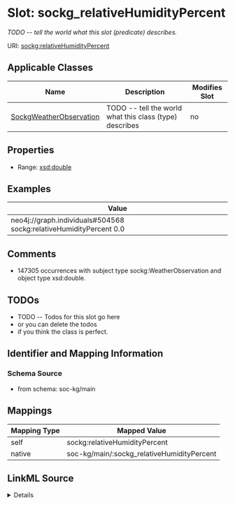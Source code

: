 

# Slot: sockg_relativeHumidityPercent


_TODO -- tell the world what this slot (predicate) describes._





URI: [sockg:relativeHumidityPercent](http://www.semanticweb.org/sockg/ontologies/2024/0/soil-carbon-ontology/relativeHumidityPercent)



<!-- no inheritance hierarchy -->





## Applicable Classes

| Name | Description | Modifies Slot |
| --- | --- | --- |
| [SockgWeatherObservation](../classes/SockgWeatherObservation.md) | TODO -- tell the world what this class (type) describes |  no  |







## Properties

* Range: [xsd:double](http://www.w3.org/2001/XMLSchema#double)






## Examples

| Value |
| --- |
| neo4j://graph.individuals#504568 sockg:relativeHumidityPercent 0.0 |

## Comments

* 147305 occurrences with subject type sockg:WeatherObservation and object type xsd:double.

## TODOs

* TODO -- Todos for this slot go here
* or you can delete the todos
* if you think the class is perfect.

## Identifier and Mapping Information







### Schema Source


* from schema: soc-kg/main




## Mappings

| Mapping Type | Mapped Value |
| ---  | ---  |
| self | sockg:relativeHumidityPercent |
| native | soc-kg/main/:sockg_relativeHumidityPercent |




## LinkML Source

<details>
```yaml
name: sockg_relativeHumidityPercent
description: TODO -- tell the world what this slot (predicate) describes.
todos:
- TODO -- Todos for this slot go here
- or you can delete the todos
- if you think the class is perfect.
comments:
- 147305 occurrences with subject type sockg:WeatherObservation and object type xsd:double.
examples:
- value: neo4j://graph.individuals#504568 sockg:relativeHumidityPercent 0.0
from_schema: soc-kg/main
rank: 1000
slot_uri: sockg:relativeHumidityPercent
alias: sockg_relativeHumidityPercent
domain_of:
- sockg_WeatherObservation
range: double

```
</details>